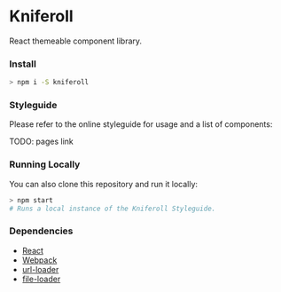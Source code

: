# Kniferoll

React themeable component library.

### Install

```sh
> npm i -S kniferoll
```

### Styleguide

Please refer to the online styleguide for usage and a list of components:

TODO: pages link

### Running Locally

You can also clone this repository and run it locally:

```sh
> npm start
# Runs a local instance of the Kniferoll Styleguide.
```

### Dependencies

- [React](https://facebook.github.io/react/)
- [Webpack](https://webpack.github.io/)
- [url-loader](https://github.com/webpack-contrib/url-loader)
- [file-loader](https://github.com/webpack-contrib/file-loader)
